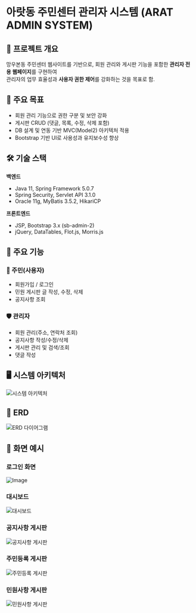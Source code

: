 # 아랏동 주민센터 관리자 시스템 (ARAT ADMIN SYSTEM)

## 📌 프로젝트 개요
망우본동 주민센터 웹사이트를 기반으로,
회원 관리와 게시판 기능을 포함한 **관리자 전용 웹페이지**를 구현하여  
관리자의 업무 효율성과 **사용자 권한 제어**를 강화하는 것을 목표로 함.

## 🎯 주요 목표
- 회원 관리 기능으로 권한 구분 및 보안 강화
- 게시판 CRUD (댓글, 목록, 수정, 삭제 포함)
- DB 설계 및 연동 기반 MVC(Model2) 아키텍처 적용
- Bootstrap 기반 UI로 사용성과 유지보수성 향상

## 🛠 기술 스택
**백엔드**
- Java 11, Spring Framework 5.0.7
- Spring Security, Servlet API 3.1.0
- Oracle 11g, MyBatis 3.5.2, HikariCP

**프론트엔드**
- JSP, Bootstrap 3.x (sb-admin-2)
- jQuery, DataTables, Flot.js, Morris.js

## 📂 주요 기능
### 👤 주민(사용자)
- 회원가입 / 로그인
- 민원 게시판 글 작성, 수정, 삭제
- 공지사항 조회

### 🛡 관리자
- 회원 관리(주소, 연락처 조회)
- 공지사항 작성/수정/삭제
- 게시판 관리 및 검색/조회
- 댓글 작성

## 🖥 시스템 아키텍처
![시스템 아키텍처](docs/architecture.png)

## 📌 ERD
<img src="docs/ERD.JPG" alt="ERD 다이어그램" />

## 📸 화면 예시
### 로그인 화면
![Image](https://github.com/user-attachments/assets/a425f02f-8754-4a60-9c6f-e64364af62e9)

### 대시보드
![대시보드](docs/dashboard.png)

### 공지사항 게시판
![공지사항 게시판](docs/notice_board.png)

### 주민등록 게시판
![주민등록 게시판](docs/resident_board.png)

### 민원사항 게시판
![민원사항 게시판](docs/complaint_board.png)
